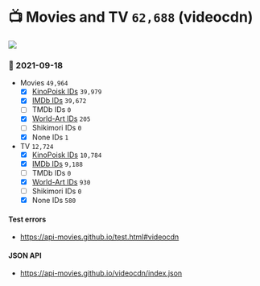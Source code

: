 # :tv: Movies and TV `62,688` (videocdn)

<a href="https://API-Movies.github.io"><img src="https://API-Movies.github.io/banner.png?cache"></a>

### :date: 2021-09-18
- Movies `49,964`
  - [x] <a href="https://API-Movies.github.io/videocdn/movie_kinopoisk_ids.json">KinoPoisk IDs</a> `39,979`
  - [x] <a href="https://API-Movies.github.io/videocdn/movie_imdb_ids.json">IMDb IDs</a> `39,672`
  - [ ] TMDb IDs `0`
  - [x] <a href="https://API-Movies.github.io/videocdn/movie_world_art_ids.json">World-Art IDs</a> `205`
  - [ ] Shikimori IDs `0`
  - [x] None IDs `1`
- TV `12,724`
  - [x] <a href="https://API-Movies.github.io/videocdn/tv_kinopoisk_ids.json">KinoPoisk IDs</a> `10,784`
  - [x] <a href="https://API-Movies.github.io/videocdn/tv_imdb_ids.json">IMDb IDs</a> `9,188`
  - [ ] TMDb IDs `0`
  - [x] <a href="https://API-Movies.github.io/videocdn/tv_world_art_ids.json">World-Art IDs</a> `930`
  - [ ] Shikimori IDs `0`
  - [x] None IDs `580`
#### Test errors
- <a href='https://api-movies.github.io/test.html#videocdn'>https://api-movies.github.io/test.html#videocdn</a>
#### JSON API
- <a href='https://api-movies.github.io/videocdn/index.json'>https://api-movies.github.io/videocdn/index.json</a>
